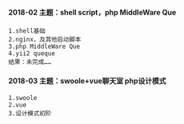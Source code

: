 #### 2018-02 主题：shell script，php MiddleWare Que
    1.shell基础
    2.nginx，及其他启动脚本
    3.php MiddleWare Que
    4.yii2 queque
    结果：未完成……

#### 2018-03 主题：swoole+vue聊天室 php设计模式
    
    1.swoole
    2.vue
    3.设计模式初阶 